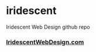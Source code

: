 # iridescent
Iridescent Web Design github repo

### [IridescentWebDesign.com](http://www.iridescentwebdesign.com/index.html)
